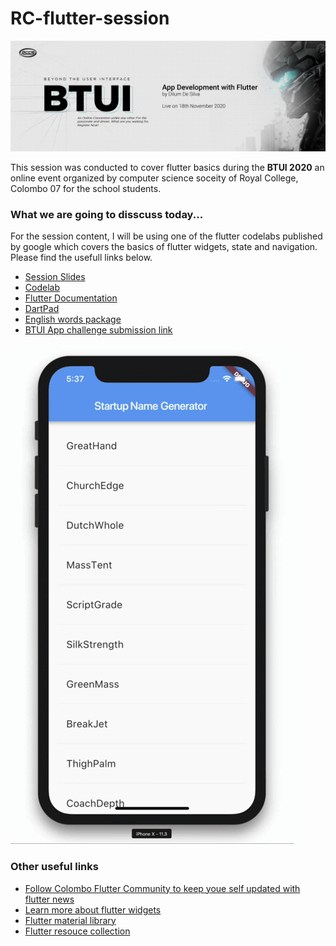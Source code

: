 # RC-flutter-session

![cover](/docs/cover.png)

This session was conducted to cover flutter basics during the **BTUI 2020** an online event organized by computer science soceity of Royal College, Colombo 07 for the school students.

### What we are going to disscuss today...

For the session content, I will be using one of the flutter codelabs published by google which covers the basics of flutter widgets, state and navigation. Please find the usefull links below.

- [Session Slides](https://docs.google.com/presentation/d/1GEYOuKDyqGLTTwKSo8TOTTiJFqzrRw7_skhcyBYQjjI/edit?usp=sharing)
- [Codelab](https://codelabs.developers.google.com/codelabs/first-flutter-app-pt1#0)
- [Flutter Documentation](https://flutter.dev/docs)
- [DartPad](https://dartpad.dev/flutter)
- [English words package](https://pub.dev/packages/english_words/install)
- [BTUI App challenge submission link](https://btui.rccsonline.com/dashbash)

![demo1](/docs/demo1.gif)


### Other useful links

- [Follow Colombo Flutter Community to keep youe self updated with flutter news](https://www.facebook.com/flutterCMB)
- [Learn more about flutter widgets](https://www.youtube.com/watch?v=b_sQ9bMltGU&list=PLjxrf2q8roU23XGwz3Km7sQZFTdB996iG)
- [Flutter material library](https://api.flutter.dev/flutter/material/material-library.html)
- [Flutter resouce collection](https://github.com/Solido/awesome-flutter)
